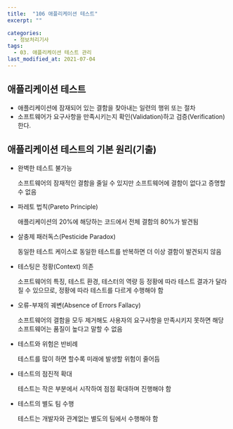 ```yaml
---
title:  "106 애플리케이션 테스트"
excerpt: ""

categories:
  - 정보처리기사
tags:
  - 03. 애플리케이션 테스트 관리
last_modified_at: 2021-07-04
---
```




## 애플리케이션 테스트

+ 애플리케이션에 잠재되어 있는 결함을 찾아내는 일련의 행위 또는 절차
+ 소프트웨어가 요구사항을 만족시키는지 확인(Validation)하고 검증(Verification)한다.





## 애플리케이션 테스트의 기본 원리(기출)

+ 완벽한 테스트 불가능

  소프트웨어의 잠재적인 결함을 줄일 수 있지만 소프트웨어에 결함이 없다고 증명할 수 없음

+ 파레토 법칙(Pareto Principle)

  애플리케이션의 20%에 해당하는 코드에서 전체 결함의 80%가 발견됨

+ 살충제 패러독스(Pesticide Paradox)

  동일한 테스트 케이스로 동일한 테스트를 반복하면 더 이상 결함이 발견되지 않음

+ 테스팅은 정황(Context) 의존

  소프트웨어의 특징, 테스트 환경, 테스터의 역량 등 정황에 따라 테스트 결과가 달라질 수 있으므로, 정황에 따라 테스트를 다르게 수행해야 함

+ 오류-부재의 궤변(Absence of Errors Fallacy)

  소프트웨어의 결함을 모두 제거해도 사용자의 요구사항을 만족시키지 못하면 해당 소프트웨어는 품질이 높다고 말할 수 없음

+ 테스트와 위험은 반비례

  테스트를 많이 하면 할수록 미래에 발생할 위험이 줄어듬

+ 테스트의 점진적 확대

  테스트는 작은 부분에서 시작하여 점점 확대하며 진행해야 함

+ 테스트의 별도 팀 수행

  테스트는 개발자와 관계없는 별도의 팀에서 수행해야 함
